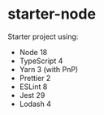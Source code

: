 # starter-node

Starter project using:
 - Node 18
 - TypeScript 4
 - Yarn 3 (with PnP)
 - Prettier 2
 - ESLint 8
 - Jest 29
 - Lodash 4
